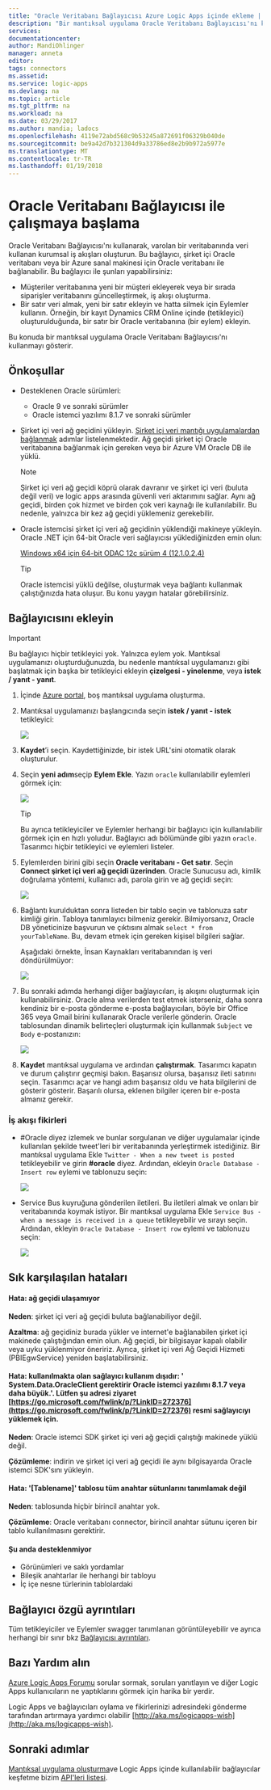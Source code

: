 ```yaml
---
title: "Oracle Veritabanı Bağlayıcısı Azure Logic Apps içinde ekleme | Microsoft Docs"
description: "Bir mantıksal uygulama Oracle Veritabanı Bağlayıcısı'nı kullanın"
services: 
documentationcenter: 
author: MandiOhlinger
manager: anneta
editor: 
tags: connectors
ms.assetid: 
ms.service: logic-apps
ms.devlang: na
ms.topic: article
ms.tgt_pltfrm: na
ms.workload: na
ms.date: 03/29/2017
ms.author: mandia; ladocs
ms.openlocfilehash: 4119e72abd568c9b53245a872691f06329b040de
ms.sourcegitcommit: be9a42d7b321304d9a33786ed8e2b9b972a5977e
ms.translationtype: MT
ms.contentlocale: tr-TR
ms.lasthandoff: 01/19/2018
---
```

# <a name="get-started-with-the-oracle-database-connector"></a>Oracle Veritabanı Bağlayıcısı ile çalışmaya başlama

Oracle Veritabanı Bağlayıcısı'nı kullanarak, varolan bir veritabanında veri kullanan kurumsal iş akışları oluşturun. Bu bağlayıcı, şirket içi Oracle veritabanı veya bir Azure sanal makinesi için Oracle veritabanı ile bağlanabilir. Bu bağlayıcı ile şunları yapabilirsiniz:

* Müşteriler veritabanına yeni bir müşteri ekleyerek veya bir sırada siparişler veritabanını güncelleştirmek, iş akışı oluşturma.
* Bir satır veri almak, yeni bir satır ekleyin ve hatta silmek için Eylemler kullanın. Örneğin, bir kayıt Dynamics CRM Online içinde (tetikleyici) oluşturulduğunda, bir satır bir Oracle veritabanına (bir eylem) ekleyin. 

Bu konuda bir mantıksal uygulama Oracle Veritabanı Bağlayıcısı'nı kullanmayı gösterir.

## <a name="prerequisites"></a>Önkoşullar

* Desteklenen Oracle sürümleri: 
    * Oracle 9 ve sonraki sürümler
    * Oracle istemci yazılımı 8.1.7 ve sonraki sürümler

* Şirket içi veri ağ geçidini yükleyin. [Şirket içi veri mantığı uygulamalardan bağlanmak](../logic-apps/logic-apps-gateway-connection.md) adımlar listelenmektedir. Ağ geçidi şirket içi Oracle veritabanına bağlanmak için gereken veya bir Azure VM Oracle DB ile yüklü. 

    > [!NOTE]
    > Şirket içi veri ağ geçidi köprü olarak davranır ve şirket içi veri (buluta değil veri) ve logic apps arasında güvenli veri aktarımını sağlar. Aynı ağ geçidi, birden çok hizmet ve birden çok veri kaynağı ile kullanılabilir. Bu nedenle, yalnızca bir kez ağ geçidi yüklemeniz gerekebilir.

* Oracle istemcisi şirket içi veri ağ geçidinin yüklendiği makineye yükleyin. Oracle .NET için 64-bit Oracle veri sağlayıcısı yüklediğinizden emin olun:  

  [Windows x64 için 64-bit ODAC 12c sürüm 4 (12.1.0.2.4)](http://www.oracle.com/technetwork/database/windows/downloads/index-090165.html)

    > [!TIP]
    > Oracle istemcisi yüklü değilse, oluşturmak veya bağlantı kullanmak çalıştığınızda hata oluşur. Bu konu yaygın hatalar görebilirsiniz.


## <a name="add-the-connector"></a>Bağlayıcısını ekleyin

> [!IMPORTANT]
> Bu bağlayıcı hiçbir tetikleyici yok. Yalnızca eylem yok. Mantıksal uygulamanızı oluşturduğunuzda, bu nedenle mantıksal uygulamanızı gibi başlatmak için başka bir tetikleyici ekleyin **çizelgesi - yinelenme**, veya **istek / yanıt - yanıt**. 

1. İçinde [Azure portal](https://portal.azure.com), boş mantıksal uygulama oluşturma.

2. Mantıksal uygulamanızı başlangıcında seçin **istek / yanıt - istek** tetikleyici: 

    ![](./media/connectors-create-api-oracledatabase/request-trigger.png)

3. **Kaydet**’i seçin. Kaydettiğinizde, bir istek URL'sini otomatik olarak oluşturulur. 

4. Seçin **yeni adım**seçip **Eylem Ekle**. Yazın `oracle` kullanılabilir eylemleri görmek için: 

    ![](./media/connectors-create-api-oracledatabase/oracledb-actions.png)

    > [!TIP]
    > Bu ayrıca tetikleyiciler ve Eylemler herhangi bir bağlayıcı için kullanılabilir görmek için en hızlı yoludur. Bağlayıcı adı bölümünde gibi yazın `oracle`. Tasarımcı hiçbir tetikleyici ve eylemleri listeler. 

5. Eylemlerden birini gibi seçin **Oracle veritabanı - Get satır**. Seçin **Connect şirket içi veri ağ geçidi üzerinden**. Oracle Sunucusu adı, kimlik doğrulama yöntemi, kullanıcı adı, parola girin ve ağ geçidi seçin:

    ![](./media/connectors-create-api-oracledatabase/create-oracle-connection.png)

6. Bağlantı kurulduktan sonra listeden bir tablo seçin ve tablonuza satır kimliği girin. Tabloya tanımlayıcı bilmeniz gerekir. Bilmiyorsanız, Oracle DB yöneticinize başvurun ve çıktısını almak `select * from yourTableName`. Bu, devam etmek için gereken kişisel bilgileri sağlar.

    Aşağıdaki örnekte, İnsan Kaynakları veritabanından iş veri döndürülmüyor: 

    ![](./media/connectors-create-api-oracledatabase/table-rowid.png)

7. Bu sonraki adımda herhangi diğer bağlayıcıları, iş akışını oluşturmak için kullanabilirsiniz. Oracle alma verilerden test etmek isterseniz, daha sonra kendiniz bir e-posta gönderme e-posta bağlayıcıları, böyle bir Office 365 veya Gmail birini kullanarak Oracle verilerle gönderin. Oracle tablosundan dinamik belirteçleri oluşturmak için kullanmak `Subject` ve `Body` e-postanızın:

    ![](./media/connectors-create-api-oracledatabase/oracle-send-email.png)

8. **Kaydet** mantıksal uygulama ve ardından **çalıştırmak**. Tasarımcı kapatın ve durum çalıştırır geçmişi bakın. Başarısız olursa, başarısız ileti satırını seçin. Tasarımcı açar ve hangi adım başarısız oldu ve hata bilgilerini de gösterir gösterir. Başarılı olursa, eklenen bilgiler içeren bir e-posta almanız gerekir.


### <a name="workflow-ideas"></a>İş akışı fikirleri

* #Oracle diyez izlemek ve bunlar sorgulanan ve diğer uygulamalar içinde kullanılan şekilde tweet'leri bir veritabanında yerleştirmek istediğiniz. Bir mantıksal uygulama Ekle `Twitter - When a new tweet is posted` tetikleyebilir ve girin **#oracle** diyez. Ardından, ekleyin `Oracle Database - Insert row` eylemi ve tablonuzu seçin:

    ![](./media/connectors-create-api-oracledatabase/twitter-oracledb.png)

* Service Bus kuyruğuna gönderilen iletileri. Bu iletileri almak ve onları bir veritabanında koymak istiyor. Bir mantıksal uygulama Ekle `Service Bus - when a message is received in a queue` tetikleyebilir ve sırayı seçin. Ardından, ekleyin `Oracle Database - Insert row` eylemi ve tablonuzu seçin:

    ![](./media/connectors-create-api-oracledatabase/sbqueue-oracledb.png)

## <a name="common-errors"></a>Sık karşılaşılan hataları

#### <a name="error-cannot-reach-the-gateway"></a>**Hata**: ağ geçidi ulaşamıyor

**Neden**: şirket içi veri ağ geçidi buluta bağlanabiliyor değil. 

**Azaltma**: ağ geçidiniz burada yükler ve internet'e bağlanabilen şirket içi makinede çalıştığından emin olun.  Ağ geçidi, bir bilgisayar kapalı olabilir veya uyku yüklenmiyor öneririz. Ayrıca, şirket içi veri Ağ Geçidi Hizmeti (PBIEgwService) yeniden başlatabilirsiniz.

#### <a name="error-the-provider-being-used-is-deprecated-systemdataoracleclient-requires-oracle-client-software-version-817-or-greater-please-visit-httpsgomicrosoftcomfwlinkplinkid272376httpsgomicrosoftcomfwlinkplinkid272376-to-install-the-official-provider"></a>**Hata**: kullanılmakta olan sağlayıcı kullanım dışıdır: ' System.Data.OracleClient gerektirir Oracle istemci yazılımı 8.1.7 veya daha büyük.'. Lütfen şu adresi ziyaret [https://go.microsoft.com/fwlink/p/?LinkID=272376](https://go.microsoft.com/fwlink/p/?LinkID=272376) resmi sağlayıcıyı yüklemek için.

**Neden**: Oracle istemci SDK şirket içi veri ağ geçidi çalıştığı makinede yüklü değil.  

**Çözümleme**: indirin ve şirket içi veri ağ geçidi ile aynı bilgisayarda Oracle istemci SDK'sını yükleyin.

#### <a name="error-table-tablename-does-not-define-any-key-columns"></a>**Hata**: '[Tablename]' tablosu tüm anahtar sütunlarını tanımlamak değil

**Neden**: tablosunda hiçbir birincil anahtar yok.  

**Çözümleme**: Oracle veritabanı connector, birincil anahtar sütunu içeren bir tablo kullanılmasını gerektirir.

#### <a name="currently-not-supported"></a>Şu anda desteklenmiyor

* Görünümleri ve saklı yordamlar 
* Bileşik anahtarlar ile herhangi bir tabloyu
* İç içe nesne türlerinin tablolardaki
 
## <a name="connector-specific-details"></a>Bağlayıcı özgü ayrıntıları

Tüm tetikleyiciler ve Eylemler swagger tanımlanan görüntüleyebilir ve ayrıca herhangi bir sınır bkz [Bağlayıcısı ayrıntıları](/connectors/oracle/). 

## <a name="get-some-help"></a>Bazı Yardım alın

[Azure Logic Apps Forumu](https://social.msdn.microsoft.com/Forums/en-US/home?forum=azurelogicapps) sorular sormak, soruları yanıtlayın ve diğer Logic Apps kullanıcıların ne yaptıklarını görmek için harika bir yerdir. 

Logic Apps ve bağlayıcıları oylama ve fikirlerinizi adresindeki gönderme tarafından artırmaya yardımcı olabilir [http://aka.ms/logicapps-wish](http://aka.ms/logicapps-wish). 


## <a name="next-steps"></a>Sonraki adımlar
[Mantıksal uygulama oluşturma](../logic-apps/quickstart-create-first-logic-app-workflow.md)ve Logic Apps içinde kullanılabilir bağlayıcılar keşfetme bizim [API'leri listesi](apis-list.md).
